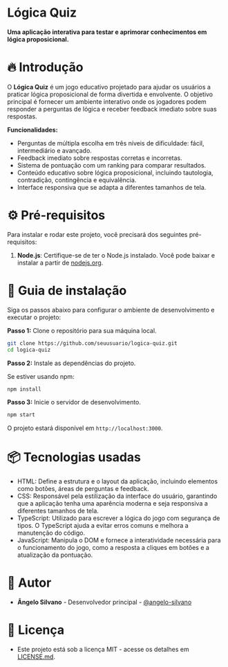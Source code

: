 # Lógica Quiz

**Uma aplicação interativa para testar e aprimorar conhecimentos em lógica proposicional.**

# 🔥 Introdução

O **Lógica Quiz** é um jogo educativo projetado para ajudar os usuários a praticar lógica proposicional de forma divertida e envolvente. O objetivo principal é fornecer um ambiente interativo onde os jogadores podem responder a perguntas de lógica e receber feedback imediato sobre suas respostas.

**Funcionalidades:**
- Perguntas de múltipla escolha em três níveis de dificuldade: fácil, intermediário e avançado.
- Feedback imediato sobre respostas corretas e incorretas.
- Sistema de pontuação com um ranking para comparar resultados.
- Conteúdo educativo sobre lógica proposicional, incluindo tautologia, contradição, contingência e equivalência.
- Interface responsiva que se adapta a diferentes tamanhos de tela.

# ⚙️ Pré-requisitos

Para instalar e rodar este projeto, você precisará dos seguintes pré-requisitos:

1. **Node.js**: Certifique-se de ter o Node.js instalado. Você pode baixar e instalar a partir de [nodejs.org](https://nodejs.org/).


# 🔨 Guia de instalação

Siga os passos abaixo para configurar o ambiente de desenvolvimento e executar o projeto:

**Passo 1:** Clone o repositório para sua máquina local.

```bash
git clone https://github.com/seuusuario/logica-quiz.git
cd logica-quiz
```

**Passo 2:** Instale as dependências do projeto.

Se estiver usando npm:

```bash
npm install
```


**Passo 3:** Inicie o servidor de desenvolvimento.

```bash
npm start
```

O projeto estará disponível em `http://localhost:3000`.


# 📦 Tecnologias usadas

- HTML: Define a estrutura e o layout da aplicação, incluindo elementos como botões, áreas de perguntas e feedback.
- CSS: Responsável pela estilização da interface do usuário, garantindo que a aplicação tenha uma aparência moderna e seja responsiva a diferentes tamanhos de tela.
- TypeScript: Utilizado para escrever a lógica do jogo com segurança de tipos. O TypeScript ajuda a evitar erros comuns e melhora a manutenção do código.
- JavaScript: Manipula o DOM e fornece a interatividade necessária para o funcionamento do jogo, como a resposta a cliques em botões e a atualização da pontuação.

# 👷 Autor

- **Ângelo Silvano** - Desenvolvedor principal - [@angelo-silvano](https://github.com/angelo-silvano)
  
# 📄 Licença

- Este projeto está sob a licença MIT - acesse os detalhes em [LICENSE.md](LICENSE.md).
